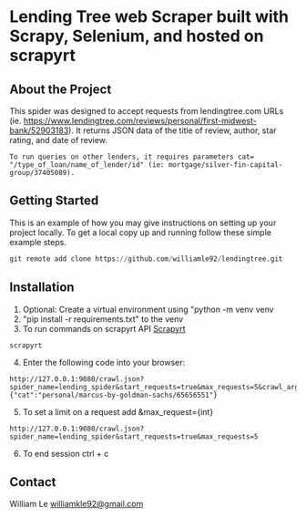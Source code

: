 # Lending Tree web Scraper built with Scrapy, Selenium,  and hosted on scrapyrt
## About the Project
This spider was designed to accept requests from lendingtree.com URLs (ie. https://www.lendingtree.com/reviews/personal/first-midwest-bank/52903183). It returns JSON data of the title of review, author, star rating, and date of review. 
```
To run queries on other lenders, it requires parameters cat= "/type_of_loan/name_of_lender/id" (ie: mortgage/silver-fin-capital-group/37405089). 
```
## Getting Started 
This is an example of how you may give instructions on setting up your project locally. To get a local copy up and running follow these simple example steps.
```python
git remote add clone https://github.com/williamle92/lendingtree.git
```
## Installation
1. Optional: Create a virtual environment using "python -m venv venv
2. "pip install -r requirements.txt" to the venv
3. To run commands on scrapyrt API [Scrapyrt](https://scrapyrt.readthedocs.io/en/stable/)
``` 
scrapyrt 
```
4. Enter the following code into your browser: 
```
http://127.0.0.1:9080/crawl.json?spider_name=lending_spider&start_requests=true&max_requests=5&crawl_args={"cat":"personal/marcus-by-goldman-sachs/65656551"}
```
5. To set a limit on a request add &max_request={int} 
```
http://127.0.0.1:9080/crawl.json?spider_name=lending_spider&start_requests=true&max_requests=5
```
6. To end session ctrl + c

## Contact
William Le williamkle92@gmail.com
